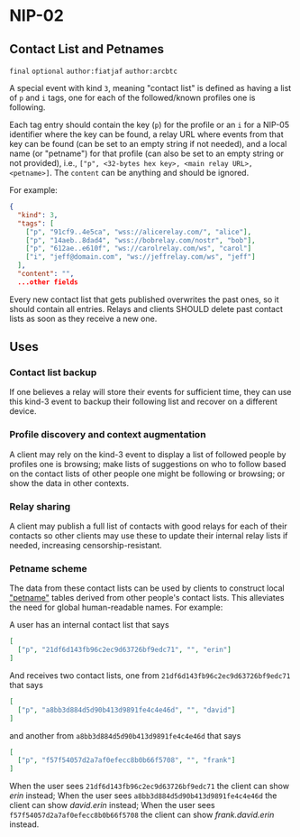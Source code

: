 NIP-02
======

Contact List and Petnames
-------------------------

`final` `optional` `author:fiatjaf` `author:arcbtc`

A special event with kind `3`, meaning "contact list" is defined as having a list of `p` and `i` tags, one for each of the followed/known profiles one is following.

Each tag entry should contain the key (`p`) for the profile or an `i` for a NIP-05 identifier where the key can be found, a relay URL where events from that key can be found (can be set to an empty string if not needed), and a local name (or "petname") for that profile (can also be set to an empty string or not provided), i.e., `["p", <32-bytes hex key>, <main relay URL>, <petname>]`. The `content` can be anything and should be ignored.

For example:

```json
{
  "kind": 3,
  "tags": [
    ["p", "91cf9..4e5ca", "wss://alicerelay.com/", "alice"],
    ["p", "14aeb..8dad4", "wss://bobrelay.com/nostr", "bob"],
    ["p", "612ae..e610f", "ws://carolrelay.com/ws", "carol"]
    ["i", "jeff@domain.com", "ws://jeffrelay.com/ws", "jeff"]
  ],
  "content": "",
  ...other fields
```

Every new contact list that gets published overwrites the past ones, so it should contain all entries. Relays and clients SHOULD delete past contact lists as soon as they receive a new one.

## Uses

### Contact list backup

If one believes a relay will store their events for sufficient time, they can use this kind-3 event to backup their following list and recover on a different device.

### Profile discovery and context augmentation

A client may rely on the kind-3 event to display a list of followed people by profiles one is browsing; make lists of suggestions on who to follow based on the contact lists of other people one might be following or browsing; or show the data in other contexts.

### Relay sharing

A client may publish a full list of contacts with good relays for each of their contacts so other clients may use these to update their internal relay lists if needed, increasing censorship-resistant.

### Petname scheme

The data from these contact lists can be used by clients to construct local ["petname"](http://www.skyhunter.com/marcs/petnames/IntroPetNames.html) tables derived from other people's contact lists. This alleviates the need for global human-readable names. For example:

A user has an internal contact list that says

```json
[
  ["p", "21df6d143fb96c2ec9d63726bf9edc71", "", "erin"]
]
```

And receives two contact lists, one from `21df6d143fb96c2ec9d63726bf9edc71` that says

```json
[
  ["p", "a8bb3d884d5d90b413d9891fe4c4e46d", "", "david"]
]
```

and another from `a8bb3d884d5d90b413d9891fe4c4e46d` that says

```json
[
  ["p", "f57f54057d2a7af0efecc8b0b66f5708", "", "frank"]
]
```

When the user sees `21df6d143fb96c2ec9d63726bf9edc71` the client can show _erin_ instead;
When the user sees `a8bb3d884d5d90b413d9891fe4c4e46d` the client can show _david.erin_ instead;
When the user sees `f57f54057d2a7af0efecc8b0b66f5708` the client can show _frank.david.erin_ instead.
